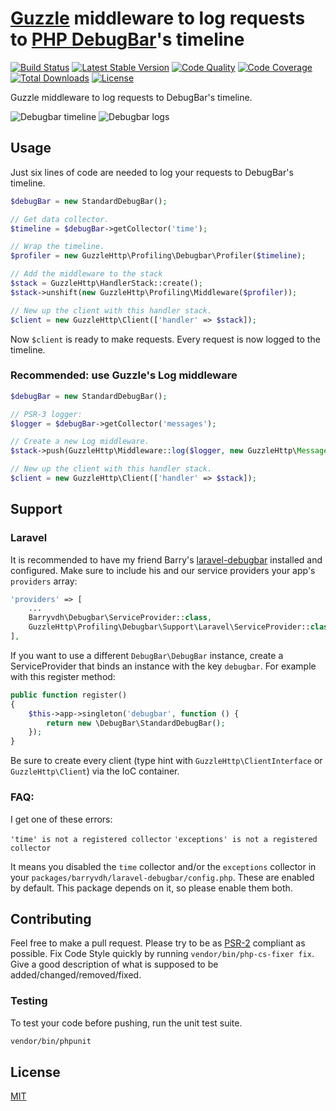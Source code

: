 # [Guzzle](http://docs.guzzlephp.org/en/latest/) middleware to log requests to [PHP DebugBar](https://github.com/maximebf/php-debugbar)'s timeline

[![Build Status](https://img.shields.io/travis/hannesvdvreken/guzzle-debugbar.svg?style=flat-square)](https://travis-ci.org/hannesvdvreken/guzzle-debugbar)
[![Latest Stable Version](https://img.shields.io/packagist/v/hannesvdvreken/guzzle-debugbar.svg?style=flat-square)](https://packagist.org/packages/hannesvdvreken/guzzle-debugbar)
[![Code Quality](https://img.shields.io/scrutinizer/g/hannesvdvreken/guzzle-debugbar.svg?style=flat-square)](https://scrutinizer-ci.com/g/hannesvdvreken/guzzle-debugbar/)
[![Code Coverage](https://img.shields.io/scrutinizer/coverage/g/hannesvdvreken/guzzle-debugbar.svg?style=flat-square)](https://scrutinizer-ci.com/g/hannesvdvreken/guzzle-debugbar/)
[![Total Downloads](https://img.shields.io/packagist/dt/hannesvdvreken/guzzle-debugbar.svg?style=flat-square)](https://packagist.org/packages/hannesvdvreken/guzzle-debugbar)
[![License](https://img.shields.io/github/license/hannesvdvreken/guzzle-debugbar?style=flat-square)](#license)

Guzzle middleware to log requests to DebugBar's timeline.

![Debugbar timeline](https://www.dropbox.com/s/zjx0mtgauhm9dx5/debugbar-timeline.png?dl=1)
![Debugbar logs](https://www.dropbox.com/s/7plrqf6mlyz3e4v/debugbar-logs.png?dl=1)

## Usage

Just six lines of code are needed to log your requests to DebugBar's timeline.

```php
$debugBar = new StandardDebugBar();

// Get data collector.
$timeline = $debugBar->getCollector('time');

// Wrap the timeline.
$profiler = new GuzzleHttp\Profiling\Debugbar\Profiler($timeline);

// Add the middleware to the stack
$stack = GuzzleHttp\HandlerStack::create();
$stack->unshift(new GuzzleHttp\Profiling\Middleware($profiler));

// New up the client with this handler stack.
$client = new GuzzleHttp\Client(['handler' => $stack]);
```

Now `$client` is ready to make requests. Every request is now logged to the timeline.

### Recommended: use Guzzle's Log middleware

```php
$debugBar = new StandardDebugBar();

// PSR-3 logger:
$logger = $debugBar->getCollector('messages');

// Create a new Log middleware.
$stack->push(GuzzleHttp\Middleware::log($logger, new GuzzleHttp\MessageFormatter()));

// New up the client with this handler stack.
$client = new GuzzleHttp\Client(['handler' => $stack]);
```

## Support

### Laravel

It is recommended to have my friend Barry's [laravel-debugbar](https://github.com/barryvdh/laravel-debugbar) installed and configured. Make sure to include his and our service providers your app's `providers` array:

```php
'providers' => [
    ...
    Barryvdh\Debugbar\ServiceProvider::class,
    GuzzleHttp\Profiling\Debugbar\Support\Laravel\ServiceProvider::class,
],
```

If you want to use a different `DebugBar\DebugBar` instance, create a ServiceProvider that binds an
instance with the key `debugbar`. For example with this register method:

```php
public function register()
{
    $this->app->singleton('debugbar', function () {
        return new \DebugBar\StandardDebugBar();
    });
}
```

Be sure to create every client (type hint with `GuzzleHttp\ClientInterface` or `GuzzleHttp\Client`) via the IoC container.

### FAQ:

I get one of these errors:

`'time' is not a registered collector`
`'exceptions' is not a registered collector`

It means you disabled the `time` collector and/or the `exceptions` collector in your `packages/barryvdh/laravel-debugbar/config.php`. These are enabled by default. This package depends on it, so please enable them both.

## Contributing

Feel free to make a pull request. Please try to be as
[PSR-2](https://github.com/php-fig/fig-standards/blob/master/accepted/PSR-2-coding-style-guide.md)
compliant as possible. Fix Code Style quickly by running `vendor/bin/php-cs-fixer fix`. Give a good description of what is supposed to be added/changed/removed/fixed.

### Testing

To test your code before pushing, run the unit test suite.

```bash
vendor/bin/phpunit
```

## License

[MIT](LICENSE)
